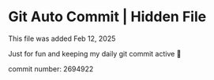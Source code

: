 # Git Auto Commit | Hidden File

This file was added Feb 12, 2025

Just for fun and keeping my daily git commit active 🤪

commit number: 2694922
